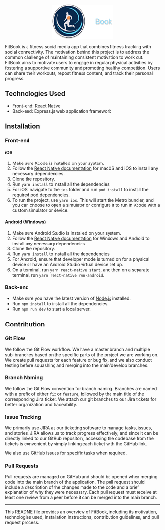 <p align="center">
  <a href="https://github.com/CSCC012023/final-project-s23-algo-assassins">
    <img src="doc/mockups/logo_readme.png" alt="Logo" width="200" height="110">
  </a>
</p>

FitBook is a fitness social media app that combines fitness tracking with social connectivity. The motivation behind this project is to address the common challenge of maintaining consistent motivation to work out. FitBook aims to motivate users to engage in regular physical activities by fostering a supportive community and promoting healthy competition. Users can share their workouts, repost fitness content, and track their personal progress.

## Technologies Used

- Front-end: React Native
- Back-end: Express.js web application framework

## Installation

### Front-end

#### iOS

1. Make sure Xcode is installed on your system.
2. Follow the [React Native documentation](https://reactnative.dev/docs/environment-setup?os=macos&platform=ios) for macOS and iOS to install any necessary dependencies.
3. Clone the repository.
4. Run `yarn install` to install all the dependencies.
5. For iOS, navigate to the `ios` folder and run `pod install` to install the required pod dependencies.
6. To run the project, use `yarn ios`. This will start the Metro bundler, and you can choose to open a simulator or configure it to run in Xcode with a custom simulator or device.

#### Android (Windows)

1. Make sure Android Studio is installed on your system.
2. Follow the [React Native documentation](https://reactnative.dev/docs/environment-setup?os=macos&platform=ios) for Windows and Android to install any necessary dependencies.
3. Clone the repository.
4. Run `yarn install` to install all the dependencies.
5. For Android, ensure that developer mode is turned on for a physical device or have an Android Studio virtual device set up.
6. On a terminal, run `yarn react-native start`, and then on a separate terminal, run `yarn react-native run-android`.

### Back-end

- Make sure you have the latest version of [Node.js](https://nodejs.org/en) installed.
- Run `npm install` to install all the dependencies.
- Run `npm run dev` to start a local server.

## Contribution

### Git Flow

We follow the Git Flow workflow. We have a master branch and multiple sub-branches based on the specific parts of the project we are working on. We create pull requests for each feature or bug fix, and we also conduct testing before squashing and merging into the main/develop branches.

### Branch Naming

We follow the Git Flow convention for branch naming. Branches are named with a prefix of either `fix` or `feature`, followed by the main title of the corresponding Jira ticket. We attach our git branches to our Jira tickets for better organization and traceability.

### Issue Tracking

We primarily use JIRA as our ticketing software to manage tasks, issues, and stories. JIRA allows us to track progress effectively, and since it can be directly linked to our GitHub repository, accessing the codebase from the tickets is convenient by simply linking each ticket with the GitHub link.

We also use GitHub issues for specific tasks when required.

### Pull Requests

Pull requests are managed on GitHub and should be opened when merging code into the main branch of the application. The pull request should include a description of the changes made to the code and a brief explanation of why they were necessary. Each pull request must receive at least one review from a peer before it can be merged into the main branch.

---

This README file provides an overview of FitBook, including its motivation, technologies used, installation instructions, contribution guidelines, and pull request process.
